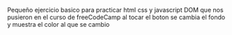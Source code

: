 Pequeño ejercicio basico para practicar html css y javascript DOM que nos pusieron en el curso de freeCodeCamp al tocar el boton se cambia el fondo y muestra el color al que se cambio
